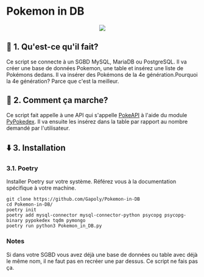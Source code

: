 # Pokemon in DB

<p align='center'>
    <img src='https://mir-s3-cdn-cf.behance.net/projects/404/5f7d78149825051.62eeab127b743.jpg'/>
</p>


## 🤔 1. Qu'est-ce qu'il fait?

Ce script se connecte à un SGBD MySQL, MariaDB ou PostgreSQL. Il va créer une base de données Pokemon, une table et insérez une liste de Pokémons dedans. Il va insérer des Pokémons de la 4e génération.Pourquoi la 4e génération? Parce que c'est la meilleur.

## 🐍 2. Comment ça marche?

Ce script fait appelle à une API qui s'appelle [PokeAPI](https://pokeapi.co/) à l'aide du module [PyPokedex](https://github.com/arnavb/pypokedex). Il va ensuite les insérez dans la table par rapport au nombre demandé par l'utilisateur.

## ⬇️ 3. Installation

### 3.1. Poetry

Installer Poetry sur votre système. Référez vous à la documentation spécifique à votre machine.

```shell
git clone https://github.com/Gapoly/Pokemon-in-DB
cd Pokemon-in-DB/
poetry init
poetry add mysql-connector mysql-connector-python psycopg psycopg-binary pypokedex tqdm pymongo
poetry run python3 Pokemon_in_DB.py
```

### Notes

Si dans votre SGBD vous avez déjà une base de données ou table avec déjà le même nom, il ne faut pas en recréer une par dessus. Ce script ne fais pas ça.
